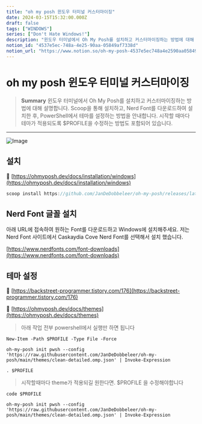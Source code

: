 ```yaml
---
title: "oh my posh 윈도우 터미널 커스터마이징"
date: 2024-03-15T15:32:00.000Z
draft: false
tags: ["WINDOWS"]
series: ["Don't Hate Windows!"]
description: "윈도우 터미널에서 Oh My Posh를 설치하고 커스터마이징하는 방법에 대해 설명합니다. Scoop을 통해 설치하고, Nerd Font를 다운로드하여 설치한 후, PowerShell에서 테마를 설정하는 방법을 안내합니다. 시작할 때마다 테마가 적용되도록 $PROFILE을 수정하는 방법도 포함되어 있습니다."
notion_id: "4537e5ec-748a-4e25-90aa-05849af7338d"
notion_url: "https://www.notion.so/oh-my-posh-4537e5ec748a4e2590aa05849af7338d"
---
```


# oh my posh 윈도우 터미널 커스터마이징

> **Summary**
> 윈도우 터미널에서 Oh My Posh를 설치하고 커스터마이징하는 방법에 대해 설명합니다. Scoop을 통해 설치하고, Nerd Font를 다운로드하여 설치한 후, PowerShell에서 테마를 설정하는 방법을 안내합니다. 시작할 때마다 테마가 적용되도록 $PROFILE을 수정하는 방법도 포함되어 있습니다.

---

![Image](https://prod-files-secure.s3.us-west-2.amazonaws.com/09ccd4d5-876c-4bba-bbdf-cc77a0a11257/02dacd6c-c3c0-461b-a799-18cf12448ecc/Untitled.png?X-Amz-Algorithm=AWS4-HMAC-SHA256&X-Amz-Content-Sha256=UNSIGNED-PAYLOAD&X-Amz-Credential=ASIAZI2LB4664Y4PTIW2%2F20250724%2Fus-west-2%2Fs3%2Faws4_request&X-Amz-Date=20250724T080925Z&X-Amz-Expires=3600&X-Amz-Security-Token=IQoJb3JpZ2luX2VjEAAaCXVzLXdlc3QtMiJGMEQCIFPsRxO0S9se4gowlwpIBh37N6YPlfhN7f2cxTk81RXWAiBvJ6hu53QEFNmrOl67LoCNcDdWPZZWGeW7TikT1e3TgCr%2FAwgpEAAaDDYzNzQyMzE4MzgwNSIM3iVQRtzhg8ps2YyYKtwDZkK0AVyDAf%2BRBUZua%2BH4kL1vK7lI0YS2J6dtU%2BxbfstlfoMmdjOwA%2B2W7aLFNYinEJcJe%2Fm%2Bj3BjaAChngyUi0DxSGMmzIRVguWAjRzPPLfVOH%2FZNcp5jKAs%2Bqho2%2FmXt8KqWiDRYpqlpS7ZUmDXkdwwiFvVrb%2BhV8%2F6zvwSWEavP1Car%2FvTp8spQN11KTd59E48orXo6OE8%2BYpEB1UXUR8MS8tfhAnHDKFJKRbZjIPc5ar4ekho25UHUAlNVvbkclv1zQdraonq4nv1HZyoZ3OyAZTYZ0KMDG4O1FKK%2FKDOAHuHfSCHKl%2FveQWxPjBCJT0XXrN6laeUJPtJ0EsmmOzC%2FFKYKvDcH8%2BRBvEjsUfPH115qIKJAiWm%2BS%2BA%2FWsO2ColF5jlg6gmJve2wfAEgCeZDWj7inZB4LXQJ0uS2sa2ICbia%2B8ePPzhSKbQSHqB4uMkZKGLcRpbWojUCOrOchyQT0cYLx4RwdpHLaLwnbCJoI%2Buv7IdQ2vroewgu1bTvt9zE21tuMuAOAsN9ecqFmBhkxZdBkbC2Wpgy6ek%2FFPoITEiud%2F%2BlrF%2FQTouTvM4ihEshsjXa7tulc%2BZiE30olX3LrFtcXsvMW191pwfq4Cb45dUmzHdpsCMcG8wkNCHxAY6pgFCvGxcMIFEwnkdQ%2BGYnO1793xQ4ndXpFHbMoZm5MRP18FetaFoz8z0QeMagX%2BHbD1%2FYALYqdyt88V9jqNgGlxiczJTTA8nMyRjtbneu0Kn96hQS354Cpd9UpGfwxvN0zhL492Go6ark8bvraFigZ16SuWcXqPjeP6tV%2FhXEYYvN1nGxwC8TVvXDrsWP6Fded64IFknbJ2gA4zN88miUQGb8JPjgRXU&X-Amz-Signature=979f91b68118e2317b5b645a9bf526be02655331b95a6fc218f6f5631ed57deb&X-Amz-SignedHeaders=host&x-amz-checksum-mode=ENABLED&x-id=GetObject)

## 설치

🔗 [https://ohmyposh.dev/docs/installation/windows](https://ohmyposh.dev/docs/installation/windows)

```javascript
scoop install https://github.com/JanDeDobbeleer/oh-my-posh/releases/latest/download/oh-my-posh.json
```

## Nerd Font 글꼴 설치

아래 URL에 접속하여 원하는 Font를 다운로드하고 Windows에 설치해주세요. 저는 Nerd Font 사이트에서 Caskaydia Cove Nerd Font를 선택해서 설치 했습니다.

[https://www.nerdfonts.com/font-downloads](https://www.nerdfonts.com/font-downloads)

## 테마 설정

🔗 [https://backstreet-programmer.tistory.com/176](https://backstreet-programmer.tistory.com/176)

🔗 [https://ohmyposh.dev/docs/themes](https://ohmyposh.dev/docs/themes)

> 아래 작업 전부 powershell에서 실행만 하면 됩니다

```livescript
New-Item -Path $PROFILE -Type File -Force
```

```livescript
oh-my-posh init pwsh --config 'https://raw.githubusercontent.com/JanDeDobbeleer/oh-my-posh/main/themes/clean-detailed.omp.json' | Invoke-Expression
```

```livescript
. $PROFILE
```

> 시작할때마다 theme가 적용되길 원한다면. $PROFILE 을 수정해야합니다

```livescript
code $PROFILE
```

```livescript
oh-my-posh init pwsh --config 'https://raw.githubusercontent.com/JanDeDobbeleer/oh-my-posh/main/themes/clean-detailed.omp.json' | Invoke-Expression
```

